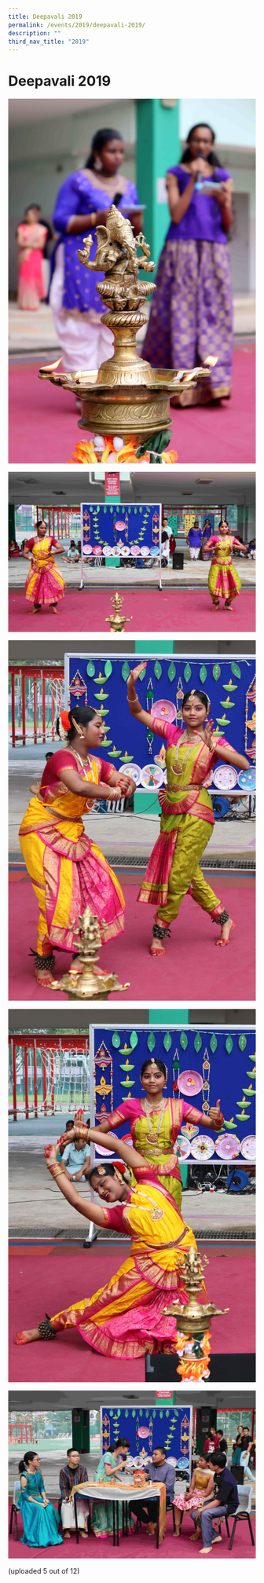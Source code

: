 ```yaml
---
title: Deepavali 2019
permalink: /events/2019/deepavali-2019/
description: ""
third_nav_title: "2019"
---
```

# **Deepavali 2019**

![](/images/Deepavali_2019_002.jpg)

![](/images/Deepavali_2019_003.jpg)

![](/images/Deepavali_2019_006.jpg)

![](/images/Deepavali_2019_010.jpg)

![](/images/Deepavali_2019_012.jpg)

(uploaded 5 out of 12)
